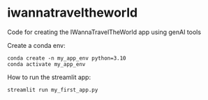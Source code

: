 # iwannatraveltheworld
Code for creating the IWannaTravelTheWorld app using genAI tools 

Create a conda env:
```
conda create -n my_app_env python=3.10
conda activate my_app_env
```
How to run the streamlit app: 

```
streamlit run my_first_app.py
```
